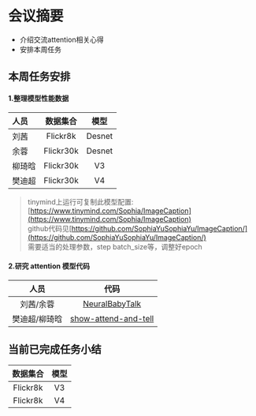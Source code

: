 # 会议摘要

- 介绍交流attention相关心得
- 安排本周任务

## 本周任务安排

#### 1.整理模型性能数据
人员|数据集合|模型
:-|:-:|:-:
刘茜|Flickr8k|Desnet
余蓉|Flickr30k|Desnet
柳琦晗|Flickr30k|V3
樊迪超|Flickr30k|V4

> tinymind上运行可复制此模型配置:[https://www.tinymind.com/Sophia/ImageCaption](https://www.tinymind.com/Sophia/ImageCaption)   
> github代码见[https://github.com/SophiaYuSophiaYu/ImageCaption/](https://github.com/SophiaYuSophiaYu/ImageCaption/)  
> 需要适当的处理参数，step batch_size等，调整好epoch

#### 2.研究 attention 模型代码
|人员|代码|
|:-:|:-:|
|刘茜/余蓉|[NeuralBabyTalk](https://github.com/jiasenlu/NeuralBabyTalk)|
|樊迪超/柳琦晗|[show-attend-and-tell](https://github.com/yunjey/show-attend-and-tell)|
## 当前已完成任务小结

|数据集合|模型|
|:-:|:-:|
|Flickr8k|V3|
|Flickr8k|V4|

